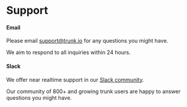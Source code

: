 # Support

#### Email

Please email [support@trunk.io](mailto:support@trunk.io) for any questions you might have.

We aim to respond to all inquiries within 24 hours.

#### Slack

We offer near realtime support in our [Slack community](https://slack.trunk.io).

Our community of 800+ and growing trunk users are happy to answer questions you might have.
